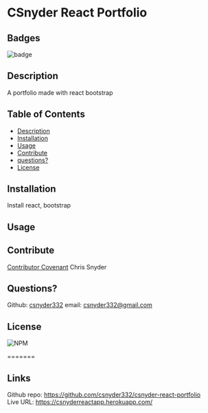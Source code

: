 
# CSnyder React Portfolio

  ## Badges
  ![badge](https://img.shields.io/badge/license-Github,NPM-yellow)<br />
 
  ## Description
  A portfolio made with react bootstrap

  ## Table of Contents

  - [Description](#description)
  - [Installation](#installation)
  - [Usage](#usage)
  - [Contribute](#contribute)
  - [questions?](#Questions)
  - [License](#license)
  
  ## Installation
  Install react, bootstrap

  ## Usage
  
  ## Contribute
  [Contributor Covenant](https://www.contributor-covenant.org/)
  Chris Snyder


  ## Questions?
  
  Github: [csnyder332](https://github.com/csnyder332)
  email: csnyder332@gmail.com


  ## License
  ![NPM](https://img.shields.io/npm/l/inquirer)
  

=======
  ## Links
  Github repo: https://github.com/csnyder332/csnyder-react-portfolio  
  Live URL: https://csnyderreactapp.herokuapp.com/  


